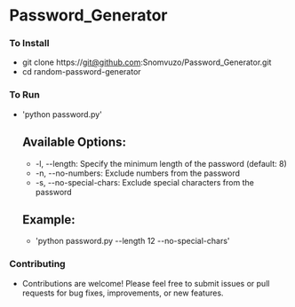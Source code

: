 # Password_Generator

### To Install
* git clone https://git@github.com:Snomvuzo/Password_Generator.git
* cd random-password-generator

###  To Run
* 'python password.py'
  
  ## Available Options:
     * -l, --length: Specify the minimum length of the password (default: 8)
     * -n, --no-numbers: Exclude numbers from the password
     * -s, --no-special-chars: Exclude special characters from the password
   ## Example:
    * 'python password.py --length 12 --no-special-chars'
  
### Contributing
* Contributions are welcome! Please feel free to submit issues or pull requests for bug fixes, improvements, or new      features.
